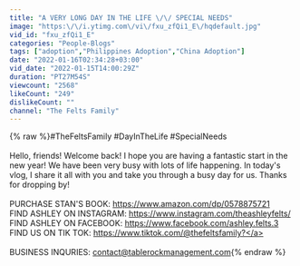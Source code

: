 ```yaml
---
title: "A VERY LONG DAY IN THE LIFE \/\/ SPECIAL NEEDS"
image: "https:\/\/i.ytimg.com\/vi\/fxu_zfQi1_E\/hqdefault.jpg"
vid_id: "fxu_zfQi1_E"
categories: "People-Blogs"
tags: ["adoption","Philippines Adoption","China Adoption"]
date: "2022-01-16T02:34:28+03:00"
vid_date: "2022-01-15T14:00:29Z"
duration: "PT27M54S"
viewcount: "2568"
likeCount: "249"
dislikeCount: ""
channel: "The Felts Family"
---
```

{% raw %}#TheFeltsFamily #DayInTheLife #SpecialNeeds<br /><br />Hello, friends! Welcome back! I hope you are having a fantastic start in the new year! We have been very busy with lots of life happening. In today's vlog, I share it all with you and take you through a busy day for us. Thanks for dropping by!<br /><br />PURCHASE STAN'S BOOK: <a rel="nofollow" target="blank" href="https://www.amazon.com/dp/0578875721">https://www.amazon.com/dp/0578875721</a><br />FIND ASHLEY ON INSTAGRAM:  <a rel="nofollow" target="blank" href="https://www.instagram.com/theashleyfelts/">https://www.instagram.com/theashleyfelts/</a><br />FIND ASHLEY ON FACEBOOK: <a rel="nofollow" target="blank" href="https://www.facebook.com/ashley.felts.3">https://www.facebook.com/ashley.felts.3</a><br />FIND US ON TIK TOK: <a rel="nofollow" target="blank" href="https://www.tiktok.com/@thefeltsfamily?">https://www.tiktok.com/@thefeltsfamily?</a><br /><br />BUSINESS INQURIES: contact@tablerockmanagement.com{% endraw %}

